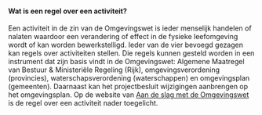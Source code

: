 ﻿#### Wat is een regel over een activiteit?

Een activiteit in de zin van de Omgevingswet is ieder menselijk handelen of nalaten 
waardoor een verandering of effect in de fysieke leefomgeving wordt of kan worden 
bewerkstelligd. Ieder van de vier bevoegd gezagen kan regels over activiteiten stellen. 
Die regels kunnen gesteld worden in een instrument dat zijn basis vindt in de Omgevingswet: 
Algemene Maatregel van Bestuur & Ministeriële Regeling (Rijk), omgevingsverordening 
(provincies), waterschapsverordening (waterschappen) en omgevingsplan (gemeenten).
Daarnaast kan het projectbesluit wijzigingen aanbrengen op het omgevingsplan. 
Op de website van [Aan de slag met de Omgevingswet](https://aandeslagmetdeomgevingswet.nl/regelgeving/regels-voor-activiteiten/)
is de regel over een activiteit nader toegelicht.